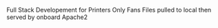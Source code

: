 Full Stack Developement for Printers Only Fans
Files pulled to local then served by onboard Apache2
